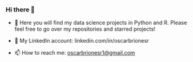 ### Hi there 👋

- 🌱 Here you will find my data science projects in Python and R.
  Please feel free to go over my repositories and starred projects!
  
- 💬 My LinkedIn account: linkedin.com/in/oscarbrionesr
  
- 📫 How to reach me: oscarbrionesr1@gmail.com

<!--
**oscarbrionesr/oscarbrionesr** is a ✨ _special_ ✨ repository because its `README.md` (this file) appears on your GitHub profile.

Here are some ideas to get you started:

- 🔭 I’m currently working on ...
- 🌱 I’m currently learning data science, python, and R
- 👯 I’m looking to collaborate on ...
- 🤔 I’m looking for help with ...
- 💬 Ask me about ...
- 📫 How to reach me: oscarbrionesr1@gmail.com
- 😄 Pronouns: ...
- ⚡ Fun fact: ...
-->
